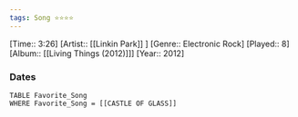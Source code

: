 ```yaml
---
tags: Song ⭐⭐⭐⭐ 
---
```

[Time:: 3:26]
[Artist:: [[Linkin Park]] ]
[Genre:: Electronic Rock]
[Played:: 8]
[Album:: [[Living Things (2012)]]]
[Year:: 2012]
### Dates
````dataview
TABLE Favorite_Song
WHERE Favorite_Song = [[CASTLE OF GLASS]]
````